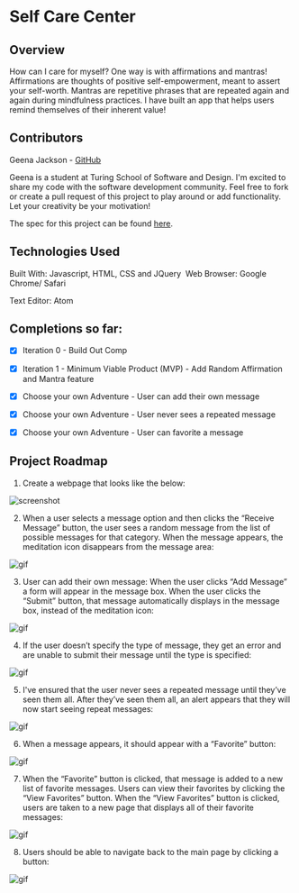 # Self Care Center
## Overview
How can I care for myself? One way is with affirmations and mantras!
Affirmations are thoughts of positive self-empowerment, meant to assert your self-worth.
Mantras are repetitive phrases that are repeated again and again during mindfulness practices. I have built an app that helps users remind themselves of their inherent value!

## Contributors
​Geena Jackson - [GitHub](https://github.com/gjax78)​

Geena is a student at Turing School of Software and Design. I'm excited to share my code with the software development community. Feel free to fork or create a pull request of this project to play around or add functionality. Let your creativity be your motivation!​​​

The spec for this project can be found [here](https://frontend.turing.io/projects/module-1/self-care-center.html).


## Technologies Used
​Built With: Javascript, HTML, CSS and JQuery
​
Web Browser: Google Chrome/ Safari​

Text Editor: Atom​​​


## Completions so far:
- [X] Iteration 0 - Build Out Comp

- [X] Iteration 1 - Minimum Viable Product (MVP) - Add Random Affirmation and Mantra feature

- [X] Choose your own Adventure - User can add their own message

- [X] Choose your own Adventure - User never sees a repeated message

- [X] Choose your own Adventure - User can favorite a message


## Project Roadmap


1. Create a webpage that looks like the below:

![screenshot](https://user-images.githubusercontent.com/88151743/146650296-995df712-20c3-41ea-8844-2af9d2eba8de.png)  


2. When a user selects a message option and then clicks the “Receive Message” button, the user sees a random message from the list of possible messages for that category. When the message appears, the meditation icon disappears from the message area:

![gif](https://user-images.githubusercontent.com/88151743/146650643-0917779a-f7df-44a3-9d13-d071e5ece1b0.gif)


3. User can add their own message: When the user clicks “Add Message” a form will appear in the message box. When the user clicks the “Submit” button, that message automatically displays in the message box, instead of the meditation icon:

![gif](https://user-images.githubusercontent.com/88151743/146650813-5f96d50f-16e6-4dab-be6f-b353aa08a4da.gif)


4. If the user doesn’t specify the type of message, they get an error and are unable to submit their message until the type is specified:

![gif](https://user-images.githubusercontent.com/88151743/146650869-5f1ad32e-7cbb-4deb-bcd5-19028adf12e4.gif)

5. I've ensured that the user never sees a repeated message until they’ve seen them all.
After they’ve seen them all, an alert appears that they will now start seeing repeat messages:

![gif](https://user-images.githubusercontent.com/88151743/146811314-de0b6b31-6ec3-428d-8288-a82a5f9268a4.gif)

6. When a message appears, it should appear with a “Favorite” button:

![gif](https://user-images.githubusercontent.com/88151743/146811712-56932ff8-8a1a-4d32-9553-b57d0795e36c.gif)

7. When the “Favorite” button is clicked, that message is added to a new list of favorite messages. Users can view their favorites by clicking the “View Favorites” button. When the “View Favorites” button is clicked, users are taken to a new page that displays all of their favorite messages:

![gif](https://user-images.githubusercontent.com/88151743/146812209-241530bc-6cb1-4e93-8a44-d69a05f54f4c.gif)

8. Users should be able to navigate back to the main page by clicking a button:

![gif](https://user-images.githubusercontent.com/88151743/146812494-197a6b0b-cc98-4e1f-9cca-57e4e212b400.gif)
